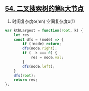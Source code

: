 ## [54. 二叉搜索树的第k大节点](https://leetcode.cn/problems/er-cha-sou-suo-shu-de-di-kda-jie-dian-lcof/)

1. 时间复杂度o(mn) 空间复杂度o(1)
```js
var kthLargest = function(root, k) {
    let res
    const dfs = (node) => {
        if (!node) return;
        dfs(node.right);
        if (--k === 0) {
            res = node.val;
        }
        dfs(node.left);
    }
    dfs(root);
    return res;
};
```